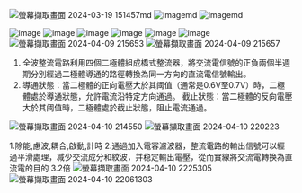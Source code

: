![螢幕擷取畫面 2024-03-19 151457](https://github.com/gift41/EC2024-work/assets/162283603/8c963884-66d0-486c-891b-d6c61ed0e645)md
![image](https://github.com/gift41/EC2024-work/assets/162283603/8090b049-be97-464c-9101-6fab8c03d8ba)md
![image](https://github.com/gift41/EC2024-work/assets/162283603/01e9fd4f-6e5f-4c5a-9169-5dd93cfb42bc)md

![image](https://github.com/gift41/EC2024-work/assets/162283603/612c2698-57c7-40df-84e9-6386ae3ca774)
![image](https://github.com/gift41/EC2024-work/assets/162283603/062bbdc8-0fbc-41ed-8b05-0d07a0598ef9)
![image](https://github.com/gift41/EC2024-work/assets/162283603/2c97c68d-62d1-474e-a7ee-d18073f2053c)
![image](https://github.com/gift41/EC2024-work/assets/162283603/be36c787-f086-4cd7-9f29-11284fb6af1b)
![image](https://github.com/gift41/EC2024-work/assets/162283603/3c528e29-1a37-4bce-91fe-a8b3174e1c3a)
![image](https://github.com/gift41/EC2024-work/assets/162283603/dc2669dd-a1ca-4ea2-ace8-45ca52020c0d)
![螢幕擷取畫面 2024-04-09 215653](https://github.com/gift41/EC2024-work/assets/162283603/5178f47b-acf6-4815-b942-dc3128a0bb77)
![螢幕擷取畫面 2024-04-09 215657](https://github.com/gift41/EC2024-work/assets/162283603/c1c4cf24-0f3f-4571-b7a0-71f7c5577c2b)

1. 全波整流電路利用四個二極體組成橋式整流器，將交流電信號的正負兩個半週期分別經過二極體導通的路徑轉換為同一方向的直流電信號輸出。 
2. 導通狀態：當二極體的正向電壓大於其阈值（通常是0.6V至0.7V）時，二極體處於導通狀態，允許電流沿特定方向通過。 
   截止狀態：當二極體的反向電壓大於其阈值時，二極體處於截止狀態，阻止電流通過。 

![螢幕擷取畫面 2024-04-10 214550](https://github.com/gift41/EC2024-work/assets/162283603/b9d32826-2747-47bb-ac70-231fcafe08d3)
![螢幕擷取畫面 2024-04-10 220223](https://github.com/gift41/EC2024-work/assets/162283603/6099f8df-0c0c-4235-b54e-b184aaa01483)

1.除能,慮波,耦合,啟動,計時 
2.通過加入電容濾波器，整流電路的輸出信號可以經過平滑處理，减少交流成分和紋波，并稳定輸出電壓，從而實線將交流電轉换為直流電的目的 
3.2倍 
![螢幕擷取畫面 2024-04-10 2225305](https://github.com/gift41/EC2024-work/assets/162283603/8c349700-7d4f-452b-9fff-cc3101e711b8)
![螢幕擷取畫面 2024-04-10 22061303](https://github.com/gift41/EC2024-work/assets/162283603/1c0ed7f8-84d9-4e62-bae9-fa673c9ae931)
